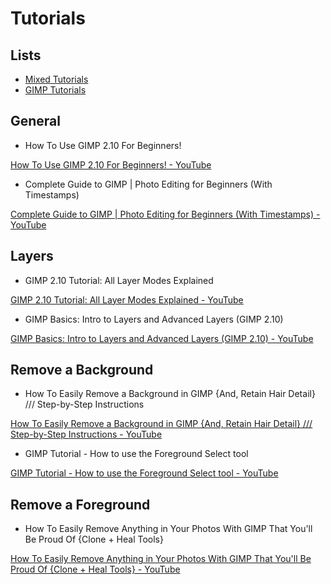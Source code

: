 # Tutorials

## Lists
- [Mixed Tutorials](https://www.youtube.com/watch?list=RDCMUCq79-lfj2w7oRXGRcOP2B7g&index=2)
- [GIMP Tutorials](https://www.youtube.com/watch?list=RDCMUCnSAUHBwdAEPWeeIs8LTViA&start_radio=1&rv=zo2e7CT79q0&t=24)

## General

- How To Use GIMP 2.10 For Beginners!

[How To Use GIMP 2.10 For Beginners! - YouTube](https://www.youtube.com/watch?v=7LXyClky6A8)

- Complete Guide to GIMP | Photo Editing for Beginners (With Timestamps)

[Complete Guide to GIMP | Photo Editing for Beginners (With Timestamps) - YouTube](https://www.youtube.com/watch?v=kq0mA1ZSvmE)

## Layers

- GIMP 2.10 Tutorial: All Layer Modes Explained

[GIMP 2.10 Tutorial: All Layer Modes Explained - YouTube](https://www.youtube.com/watch?v=17Iivi0tmug)

- GIMP Basics: Intro to Layers and Advanced Layers (GIMP 2.10)

[GIMP Basics: Intro to Layers and Advanced Layers (GIMP 2.10) - YouTube](https://www.youtube.com/watch?v=pCyBF0NwIDU)

## Remove a Background

- How To Easily Remove a Background in GIMP {And, Retain Hair Detail} /// Step-by-Step Instructions

[How To Easily Remove a Background in GIMP {And, Retain Hair Detail} /// Step-by-Step Instructions - YouTube](https://www.youtube.com/watch?v=RVDsVe3nJ1U)
- GIMP Tutorial - How to use the Foreground Select tool

[GIMP Tutorial - How to use the Foreground Select tool - YouTube](https://www.youtube.com/watch?v=zo2e7CT79q0)

## Remove a Foreground

- How To Easily Remove Anything in Your Photos With GIMP That You'll Be Proud Of {Clone + Heal Tools}

[How To Easily Remove Anything in Your Photos With GIMP That You'll Be Proud Of {Clone + Heal Tools} - YouTube](https://www.youtube.com/watch?v=OnH-JFXLwsk)

